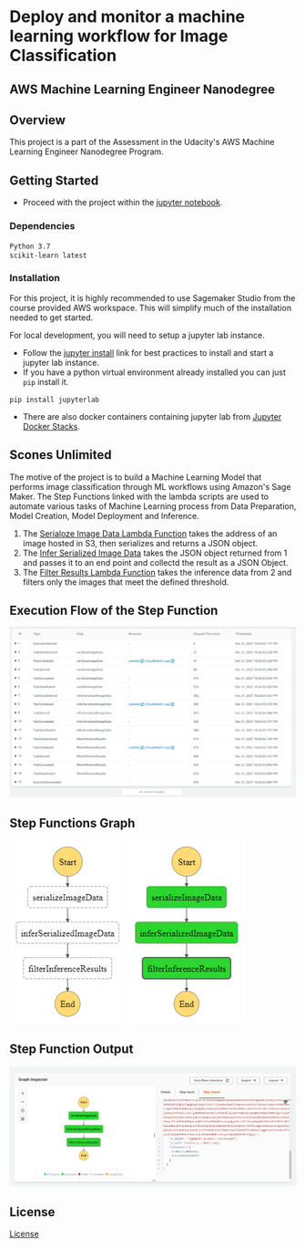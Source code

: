 # Deploy and monitor a machine learning workflow for Image Classification

## AWS Machine Learning Engineer Nanodegree

## Overview

This project is a part of the Assessment in the Udacity's AWS Machine Learning Engineer Nanodegree Program.

## Getting Started

* Proceed with the project within the [jupyter notebook](SconesUnlimited.ipynb).

### Dependencies

```
Python 3.7
scikit-learn latest
```

### Installation
For this project, it is highly recommended to use Sagemaker Studio from the course provided AWS workspace. This will simplify much of the installation needed to get started.

For local development, you will need to setup a jupyter lab instance.
* Follow the [jupyter install](https://jupyter.org/install.html) link for best practices to install and start a jupyter lab instance.
* If you have a python virtual environment already installed you can just `pip` install it.
```
pip install jupyterlab
```
* There are also docker containers containing jupyter lab from [Jupyter Docker Stacks](https://jupyter-docker-stacks.readthedocs.io/en/latest/index.html).

## Scones Unlimited

The motive of the project is to build a Machine Learning Model that performs image classification through ML workflows using Amazon's Sage Maker. The Step Functions 
linked with the lambda scripts are used to automate various tasks of Machine Learning process from Data Preparation, Model Creation, Model Deployment and Inference.

1. The [Serialoze Image Data Lambda Function](lambda%20functions/serializeImageData.py) takes the address of an image hosted in S3, then serializes and returns a JSON
object.
2. The [Infer Serialized Image Data](lambda%20functions/inferSerializedImageData.py) takes the JSON object returned from 1 and passes it to an end point and collectd the result
as a JSON Object.
3. The [Filter Results Lambda Function](lambda%20functions/filterResults.py) takes the inference data from 2 and filters only the images that meet the defined threshold.  

## Execution Flow of the Step Function 
![Execution Event History of ML Workflow](images/2021-12-21_23h00_19.png "Execution Event History")

## Step Functions Graph
![Step Functions Graph](images/stepfunctions_graph%20.png "Step Functions") ![Step Functions Graph Working](images/stepfunctions_graph_working.png "Step Functions - After Execution")

## Step Function Output
![Step Function Output](images/Step-Function-Output.png)
## License
[License](LICENSE.txt)
